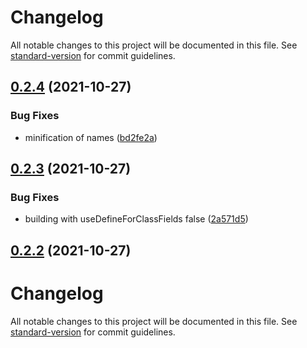 # Changelog

All notable changes to this project will be documented in this file. See [standard-version](https://github.com/conventional-changelog/standard-version) for commit guidelines.

## [0.2.4](https://github.com/discordjs/collection/compare/v0.2.3...v0.2.4) (2021-10-27)


### Bug Fixes

* minification of names ([bd2fe2a](https://github.com/discordjs/collection/commit/bd2fe2a47c38f634b0334fe6e89f30f6f6a0b1f5))



## [0.2.3](https://github.com/discordjs/collection/compare/v0.2.2...v0.2.3) (2021-10-27)


### Bug Fixes

* building with useDefineForClassFields false ([2a571d5](https://github.com/discordjs/collection/commit/2a571d5a2c90ed8b708c3c5c017e2f225cd494e9))



## [0.2.2](https://github.com/discordjs/collection/compare/v0.2.1...v0.2.2) (2021-10-27)



# Changelog

All notable changes to this project will be documented in this file. See [standard-version](https://github.com/conventional-changelog/standard-version) for commit guidelines.
